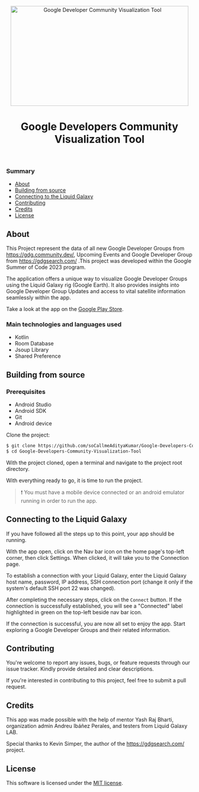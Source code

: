 
<p align="center">
  <img width="480" height="270" alt="Google Developer Community Visualization Tool" src="https://github.com/soCallmeAdityaKumar/Google-Developers-Community-Visualization-Tool/assets/101629190/f2190376-c505-4104-805c-5988dd09e9a2">
</p>

<h1 align="center"> Google Developers Community Visualization Tool </h1>

<p align="center">
  <img alt="" src="https://img.shields.io/github/license/soCallmeAdityaKumar/Google-Developers-Community-Visualization-Tool?color=red">
  <img alt="" src="https://img.shields.io/github/languages/top/soCallmeAdityaKumar/Google-Developers-Community-Visualization-Tool?color=green">
  <img alt="" src="https://img.shields.io/badge/Languages-1-important?color=yellow">
  <img alt="" src="https://img.shields.io/github/repo-size/soCallmeAdityaKumar/Google-Developers-Community-Visualization-Tool?color=blue&label=Repo%20Size">
</p>

### Summary

- [About](#about)
- [Building from source](#building-from-source)
- [Connecting to the Liquid Galaxy](#connecting-to-the-liquid-galaxy)
- [Contributing](#contributing)
- [Credits](#credits)
- [License](#license)

## About

This Project represent the data of all new Google Developer Groups from https://gdg.community.dev/, Upcoming Events and Google Developer Group from https://gdgsearch.com/ .This project was developed within the Google Summer of Code 2023 program.

The application offers a unique way to visualize Google Developer Groups using the Liquid Galaxy rig (Google Earth). It also provides insights into Google Developer Group Updates and access to vital satellite information seamlessly within the app.

Take a look at the app on the [Google Play Store](https://play.google.com/store/apps/details?id=com.aditya.googledeveloperscommunityvisualisationtool).
### Main technologies and languages used

* Kotlin
* Room Database
* Jsoup Library
* Shared Preference

## Building from source

### Prerequisites

* Android Studio
* Android SDK
* Git
* Android device

Clone the project:

```bash
$ git clone https://github.com/soCallmeAdityaKumar/Google-Developers-Community-Visualization-Tool.git
$ cd Google-Developers-Community-Visualization-Tool
```

With the project cloned, open a terminal and navigate to the project root directory.


With everything ready to go, it is time to run the project.

> ❗ You must have a mobile device connected or an android emulator running in order to run the app.


## Connecting to the Liquid Galaxy

If you have followed all the steps up to this point, your app should be running.

With the app open, click on the Nav bar icon  on the home page's top-left corner, then click Settings. When clicked, it will take you to the Connection page.

To establish a connection with your Liquid Galaxy, enter the Liquid Galaxy host name, password, IP address, SSH connection port (change it only if the system's default SSH port 22 was changed).

After completing the necessary steps, click on the `Connect` button. If the connection is successfully established, you will see a "Connected" label highlighted in green on the top-left beside nav bar icon.

If the connection is successful, you are now all set to enjoy the app. Start exploring a Google Developer Groups  and their related information.

## Contributing

You're welcome to report any issues, bugs, or feature requests through our issue tracker. Kindly provide detailed and clear descriptions.

If you're interested in contributing to this project, feel free to submit a pull request.

## Credits

This app was made possible with the help of mentor Yash Raj Bharti, organization admin Andreu Ibáñez Perales, and testers from Liquid Galaxy LAB.

Special thanks to Kevin Simper, the author of the https://gdgsearch.com/ project.


## License

This software is licensed under the [MIT license](https://opensource.org/licenses/MIT).
